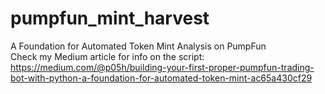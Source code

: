 # pumpfun_mint_harvest
A Foundation for Automated Token Mint Analysis on PumpFun<br>
Check my Medium article for info on the script:
https://medium.com/@p05h/building-your-first-proper-pumpfun-trading-bot-with-python-a-foundation-for-automated-token-mint-ac65a430cf29
